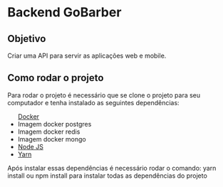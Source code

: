<h1>Backend GoBarber</h1>

<h2>Objetivo</h2>
<p>Criar uma API para servir as aplicações web e mobile.</p>

<h2>Como rodar o projeto</h2>
<p>Para rodar o projeto é necessário que se clone o projeto para seu computador e tenha instalado as seguintes dependências: </p>
<ul>

<li style="list-style: none"><a href="https://www.docker.com/get-started">Docker</a>
<li>Imagem docker postgres</li>
<li>Imagem docker redis</li>
<li>Imagem docker mongo</li>

</li>

<li><a href="">Node JS</a></li>
<li><a href="">Yarn</a></li>
</ul>

<p>Após instalar essas dependências é necessário rodar o comando: yarn install ou npm install para instalar todas as dependências do projeto</p>
